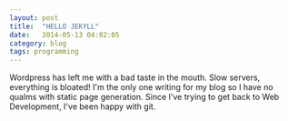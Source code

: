 ```yaml
---
layout: post
title:  "HELLO JEKYLL"
date:   2014-05-13 04:02:05
category: blog
tags: programming
---
```


Wordpress has left me with a bad taste in the mouth. Slow servers, everything is bloated! I'm the only one writing for my blog so I have no qualms with static page generation. Since I've trying to get back to Web Development, I've been happy with git.


